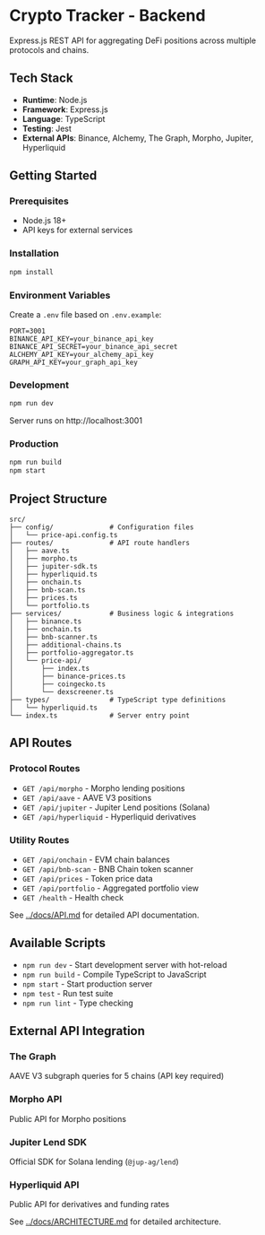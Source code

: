 # Crypto Tracker - Backend

Express.js REST API for aggregating DeFi positions across multiple protocols and chains.

## Tech Stack

- **Runtime**: Node.js
- **Framework**: Express.js
- **Language**: TypeScript
- **Testing**: Jest
- **External APIs**: Binance, Alchemy, The Graph, Morpho, Jupiter, Hyperliquid

## Getting Started

### Prerequisites
- Node.js 18+
- API keys for external services

### Installation

```bash
npm install
```

### Environment Variables

Create a `.env` file based on `.env.example`:

```env
PORT=3001
BINANCE_API_KEY=your_binance_api_key
BINANCE_API_SECRET=your_binance_api_secret
ALCHEMY_API_KEY=your_alchemy_api_key
GRAPH_API_KEY=your_graph_api_key
```

### Development

```bash
npm run dev
```

Server runs on http://localhost:3001

### Production

```bash
npm run build
npm start
```

## Project Structure

```
src/
├── config/              # Configuration files
│   └── price-api.config.ts
├── routes/              # API route handlers
│   ├── aave.ts
│   ├── morpho.ts
│   ├── jupiter-sdk.ts
│   ├── hyperliquid.ts
│   ├── onchain.ts
│   ├── bnb-scan.ts
│   ├── prices.ts
│   └── portfolio.ts
├── services/            # Business logic & integrations
│   ├── binance.ts
│   ├── onchain.ts
│   ├── bnb-scanner.ts
│   ├── additional-chains.ts
│   ├── portfolio-aggregator.ts
│   └── price-api/
│       ├── index.ts
│       ├── binance-prices.ts
│       ├── coingecko.ts
│       └── dexscreener.ts
├── types/               # TypeScript type definitions
│   └── hyperliquid.ts
└── index.ts             # Server entry point
```

## API Routes

### Protocol Routes
- `GET /api/morpho` - Morpho lending positions
- `GET /api/aave` - AAVE V3 positions
- `GET /api/jupiter` - Jupiter Lend positions (Solana)
- `GET /api/hyperliquid` - Hyperliquid derivatives

### Utility Routes
- `GET /api/onchain` - EVM chain balances
- `GET /api/bnb-scan` - BNB Chain token scanner
- `GET /api/prices` - Token price data
- `GET /api/portfolio` - Aggregated portfolio view
- `GET /health` - Health check

See [../docs/API.md](../docs/API.md) for detailed API documentation.

## Available Scripts

- `npm run dev` - Start development server with hot-reload
- `npm run build` - Compile TypeScript to JavaScript
- `npm start` - Start production server
- `npm test` - Run test suite
- `npm run lint` - Type checking

## External API Integration

### The Graph
AAVE V3 subgraph queries for 5 chains (API key required)

### Morpho API
Public API for Morpho positions

### Jupiter Lend SDK
Official SDK for Solana lending (`@jup-ag/lend`)

### Hyperliquid API
Public API for derivatives and funding rates

See [../docs/ARCHITECTURE.md](../docs/ARCHITECTURE.md) for detailed architecture.